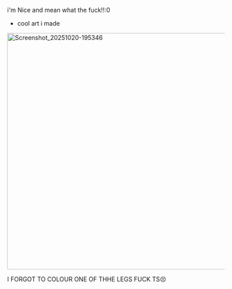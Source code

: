 i'm Nice and mean what the fuck!!:0






- cool art i made








<img width="688" height="547" alt="Screenshot_20251020-195346" src="https://github.com/user-attachments/assets/98c39fce-7008-439e-b476-cc20f18679fe" />



I FORGOT TO COLOUR ONE OF THHE LEGS FUCK TS😣